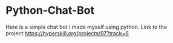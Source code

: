 # Python-Chat-Bot
Here is a simple chat bot i made myself using python.
Link to the project:https://hyperskill.org/projects/97?track=6 

